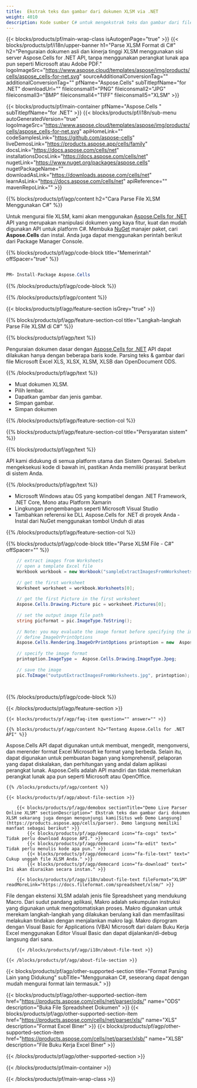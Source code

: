 ```yaml
---
title:  Ekstrak teks dan gambar dari dokumen XLSM via .NET
weight: 4010
description: Kode sumber C# untuk mengekstrak teks dan gambar dari file XLSM pada Framework .NET, .NET Core, Mono atau Platform Xamarin.
---
```

{{< blocks/products/pf/main-wrap-class isAutogenPage="true" >}}
{{< blocks/products/pf/i18n/upper-banner h1="Parse XLSM Format di C#" h2="Penguraian dokumen asli dan kinerja tinggi XLSM menggunakan sisi server Aspose.Cells for .NET API, tanpa menggunakan perangkat lunak apa pun seperti Microsoft atau Adobe PDF." logoImageSrc="https://www.aspose.cloud/templates/aspose/img/products/cells/aspose_cells-for-net.svg" sourceAdditionalConversionTag="" additionalConversionTag="" pfName="Aspose.Cells" subTitlepfName="for .NET" downloadUrl="" fileiconsmall1="PNG" fileiconsmall2="JPG" fileiconsmall3="BMP" fileiconsmall4="TIFF" fileiconsmall5="XLSM" >}}

{{< blocks/products/pf/main-container pfName="Aspose.Cells " subTitlepfName="for .NET" >}}
{{< blocks/products/pf/i18n/sub-menu autoGeneratedVersion="true" logoImageSrc="https://www.aspose.cloud/templates/aspose/img/products/cells/aspose_cells-for-net.svg" apiHomeLink="" codeSamplesLink="https://github.com/aspose-cells" liveDemosLink="https://products.aspose.app/cells/family" docsLink="https://docs.aspose.com/cells/net" installationsDocsLink="https://docs.aspose.com/cells/net" nugetLink="https://www.nuget.org/packages/aspose.cells" nugetPackageName="" downloadAsLink="https://downloads.aspose.com/cells/net" learnAsLink="https://docs.aspose.com/cells/net" apiReference="" mavenRepoLink="" >}}

{{% blocks/products/pf/agp/content h2="Cara Parse File XLSM Menggunakan C#" %}}

 Untuk mengurai file XLSM, kami akan menggunakan
 [Aspose.Cells for .NET](https://products.aspose.com/cells/net) 
 API yang merupakan manipulasi dokumen yang kaya fitur, kuat dan mudah digunakan API untuk platform C#. Membuka
 [NuGet](https://www.nuget.org/packages/aspose.cells) 
 manajer paket, cari
 **Aspose.Cells** 
 dan instal. Anda juga dapat menggunakan perintah berikut dari Package Manager Console.

{{% blocks/products/pf/agp/code-block title="Memerintah" offSpacer="true" %}}

```cs

PM> Install-Package Aspose.Cells

```

{{% /blocks/products/pf/agp/code-block %}}

{{% /blocks/products/pf/agp/content %}}

{{< blocks/products/pf/agp/feature-section isGrey="true" >}}

{{% blocks/products/pf/agp/feature-section-col title="Langkah-langkah Parse File XLSM di C#" %}}

{{% blocks/products/pf/agp/text %}}

 Penguraian dokumen dasar dengan
 [Aspose.Cells for .NET](https://products.aspose.com/cells/net) 
 API dapat dilakukan hanya dengan beberapa baris kode. Parsing teks & gambar dari file Microsoft Excel XLS, XLSX, XLSM, XLSB dan OpenDocument ODS.

{{% /blocks/products/pf/agp/text %}}

+ Muat dokumen XLSM.
+ Pilih lembar.
+ Dapatkan gambar dan jenis gambar.
+ Simpan gambar.
+ Simpan dokumen

{{% /blocks/products/pf/agp/feature-section-col %}}

{{% blocks/products/pf/agp/feature-section-col title="Persyaratan sistem" %}}

{{% blocks/products/pf/agp/text %}}

 API kami didukung di semua platform utama dan Sistem Operasi. Sebelum mengeksekusi kode di bawah ini, pastikan Anda memiliki prasyarat berikut di sistem Anda.

{{% /blocks/products/pf/agp/text %}}

-  Microsoft Windows atau OS yang kompatibel dengan .NET Framework, .NET Core, Mono atau Platform Xamarin
-  Lingkungan pengembangan seperti Microsoft Visual Studio
-  Tambahkan referensi ke DLL Aspose.Cells for .NET di proyek Anda - Instal dari NuGet menggunakan tombol Unduh di atas

{{% /blocks/products/pf/agp/feature-section-col %}}

{{% blocks/products/pf/agp/code-block title="Parse XLSM File - C#" offSpacer="" %}}

```cs
    // extract images from Worksheets 
    // open a template Excel file
    Workbook workbook = new Workbook("sampleExtractImagesFromWorksheets.xlsm");
    
    // get the first worksheet
    Worksheet worksheet = workbook.Worksheets[0];
    
    // get the first Picture in the first worksheet
    Aspose.Cells.Drawing.Picture pic = worksheet.Pictures[0];
    
    // set the output image file path
    string picformat = pic.ImageType.ToString();
                
    // Note: you may evaluate the image format before specifying the image path
    // define ImageOrPrintOptions
    Aspose.Cells.Rendering.ImageOrPrintOptions printoption = new  Aspose.Cells.Rendering.ImageOrPrintOptions();
    
    // specify the image format
    printoption.ImageType =  Aspose.Cells.Drawing.ImageType.Jpeg;
                
    // save the image
    pic.ToImage("outputExtractImagesFromWorksheets.jpg", printoption);  

    

```

{{% /blocks/products/pf/agp/code-block %}}

{{< /blocks/products/pf/agp/feature-section >}}

    {{< blocks/products/pf/agp/faq-item question="" answer="" >}}
 

<!-- aboutfile Starts -->

    {{% blocks/products/pf/agp/content h2="Tentang Aspose.Cells for .NET API" %}}

 Aspose.Cells API dapat digunakan untuk membuat, mengedit, mengonversi, dan merender format Excel Microsoft ke format yang berbeda. Selain itu, dapat digunakan untuk pembuatan bagan yang komprehensif, pelaporan yang dapat diskalakan, dan perhitungan yang andal dalam aplikasi perangkat lunak. Aspose.Cells adalah API mandiri dan tidak memerlukan perangkat lunak apa pun seperti Microsoft atau OpenOffice.



    {{% /blocks/products/pf/agp/content %}}

    {{< blocks/products/pf/agp/about-file-section >}}

        {{< blocks/products/pf/agp/demobox sectionTitle="Demo Live Parser Online XLSM" sectionDescription=" Ekstrak teks dan gambar dari dokumen XLSM sekarang juga dengan mengunjungi kami[Situs web Demo Langsung](https://products.aspose.app/cells/parser). Demo langsung memiliki manfaat sebagai berikut" >}}
            {{< blocks/products/pf/agp/democard icon="fa-cogs" text=" Tidak perlu download Aspose API." >}}
            {{< blocks/products/pf/agp/democard icon="fa-edit" text=" Tidak perlu menulis kode apa pun." >}}
            {{< blocks/products/pf/agp/democard icon="fa-file-text" text=" Cukup unggah file XLSM Anda." >}}
            {{< blocks/products/pf/agp/democard icon="fa-download" text=" Ini akan diuraikan secara instan." >}}

        {{< blocks/products/pf/agp/i18n/about-file-text fileFormat="XLSM" readMoreLink="https://docs.fileformat.com/spreadsheet/xlsm/" >}}
File dengan ekstensi XLSM adalah jenis file Spreadsheet yang mendukung Macro. Dari sudut pandang aplikasi, Makro adalah sekumpulan instruksi yang digunakan untuk mengotomatiskan proses. Makro digunakan untuk merekam langkah-langkah yang dilakukan berulang kali dan memfasilitasi melakukan tindakan dengan menjalankan makro lagi. Makro diprogram dengan Visual Basic for Applications (VBA) Microsoft dari dalam Buku Kerja Excel menggunakan Editor Visual Basic dan dapat dijalankan/di-debug langsung dari sana.

        {{< /blocks/products/pf/agp/i18n/about-file-text >}}

    {{< /blocks/products/pf/agp/about-file-section >}}

<!-- aboutfile Ends -->

{{< blocks/products/pf/agp/other-supported-section title="Format Parsing Lain yang Didukung" subTitle="Menggunakan C#, seseorang dapat dengan mudah mengurai format lain termasuk." >}}

{{< blocks/products/pf/agp/other-supported-section-item href="https://products.aspose.com/cells/net/parser/ods/" name="ODS" description="Buka File Spreadsheet Dokumen" >}}
{{< blocks/products/pf/agp/other-supported-section-item href="https://products.aspose.com/cells/net/parser/xls/" name="XLS" description="Format Excel Biner" >}}
{{< blocks/products/pf/agp/other-supported-section-item href="https://products.aspose.com/cells/net/parser/xlsb/" name="XLSB" description="File Buku Kerja Excel Biner" >}}

{{< /blocks/products/pf/agp/other-supported-section >}}

{{< /blocks/products/pf/main-container >}}
    
{{< /blocks/products/pf/main-wrap-class >}}

